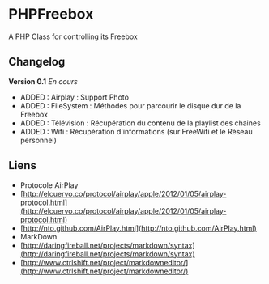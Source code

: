 PHPFreebox
==========

A PHP Class for controlling its Freebox

Changelog
---------
**Version 0.1** _En cours_

  - ADDED : Airplay : Support Photo
  - ADDED : FileSystem : Méthodes pour parcourir le disque dur de la Freebox
  - ADDED : Télévision : Récupération du contenu de la playlist des chaines
  - ADDED : Wifi : Récupération d'informations (sur FreeWifi et le Réseau personnel)
  
  
Liens
---------
* Protocole AirPlay
 * [http://elcuervo.co/protocol/airplay/apple/2012/01/05/airplay-protocol.html](http://elcuervo.co/protocol/airplay/apple/2012/01/05/airplay-protocol.html)
 * [http://nto.github.com/AirPlay.html](http://nto.github.com/AirPlay.html)
* MarkDown
 * [http://daringfireball.net/projects/markdown/syntax](http://daringfireball.net/projects/markdown/syntax)
 * [http://www.ctrlshift.net/project/markdowneditor/](http://www.ctrlshift.net/project/markdowneditor/)